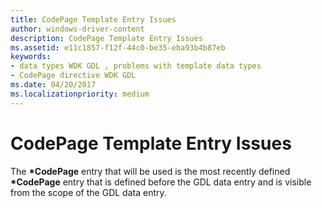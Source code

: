 ```yaml
---
title: CodePage Template Entry Issues
author: windows-driver-content
description: CodePage Template Entry Issues
ms.assetid: e11c1857-f12f-44c0-be35-eba93b4b87eb
keywords:
- data types WDK GDL , problems with template data types
- CodePage directive WDK GDL
ms.date: 04/20/2017
ms.localizationpriority: medium
---
```


# CodePage Template Entry Issues


The **\*CodePage** entry that will be used is the most recently defined **\*CodePage** entry that is defined before the GDL data entry and is visible from the scope of the GDL data entry.

 

 




